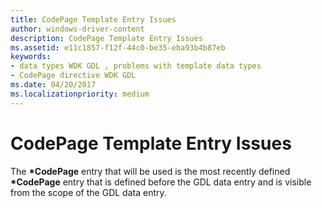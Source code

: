 ```yaml
---
title: CodePage Template Entry Issues
author: windows-driver-content
description: CodePage Template Entry Issues
ms.assetid: e11c1857-f12f-44c0-be35-eba93b4b87eb
keywords:
- data types WDK GDL , problems with template data types
- CodePage directive WDK GDL
ms.date: 04/20/2017
ms.localizationpriority: medium
---
```


# CodePage Template Entry Issues


The **\*CodePage** entry that will be used is the most recently defined **\*CodePage** entry that is defined before the GDL data entry and is visible from the scope of the GDL data entry.

 

 




